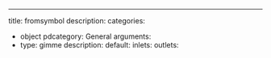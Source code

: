 ---
title: fromsymbol
description:
categories:
 - object
pdcategory: General
arguments:
- type: gimme
  description:
  default:
inlets:
outlets:

